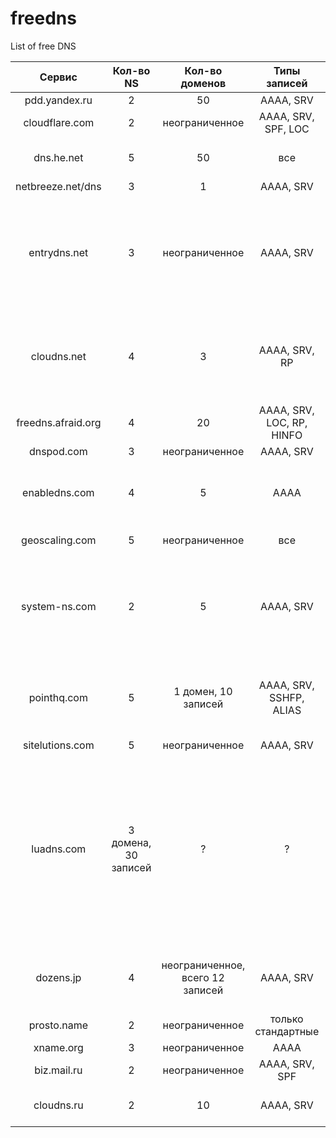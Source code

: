 freedns
=======

List of free DNS

| Сервис              | Кол-во NS            | Кол-во доменов                   | Типы записей              | TTL   | Доп. фичи                                                                                                                                             |
| :-----------------: | :------------------: | :------------------------------: | :-----------------------: | :---: | :---------------------------------------------------------------------------------------------------------------------------------------------------: |
| pdd.yandex.ru       |	2      	             | 50                               | AAAA, SRV 	              | +     | Есть API                                                                                                                                              |
| cloudflare.com      | 2                    | неограниченное                   | AAAA, SRV, SPF, LOC       | +     | Есть API                                                                                                                                                      |
| dns.he.net          | 5                    | 50                               | все                       | +     | NS доступны по IPv6. Свой DDNS-сервис                                                                                                                 |
| netbreeze.net/dns   | 3                    | 1                                | AAAA, SRV                 | +     | Есть API                                                                                                                                              |
| entrydns.net        | 3                    | неограниченное                   | AAAA, SRV                 | +     | Есть свой DDNS-сервис, REST-api. Просят *единоразово заплатить $10* при регистрации.                                                                   |
| cloudns.net         | 4                    | 3                                | AAAA, SRV, RP             | +     | Есть API. NS доступны по IPv6, импорт/экспорт в BIND9 и TinyDNS-формате                                                                               |
| freedns.afraid.org  | 4                    | 20                               | AAAA, SRV, LOC, RP, HINFO | +     | NS доступны по IPv6                                                                                                                                   |
| dnspod.com          | 3                    | неограниченное                   | AAAA, SRV                 | +     | Есть API                                                                                                                                              |
| enabledns.com       | 4                    | 5                                | AAAA                      | +     | Сервис для тестирования. Может быть отключен в любое время.                                                                                           |
| geoscaling.com      | 5                    | неограниченное                   | все                       | +     | Импорт BIND9                                                                                                                                          |
| system-ns.com       | 2                    | 5                                | AAAA, SRV                 | +     | Импорт BIND9 и через AXFR. Имеются всякие социалочки и Android-клиент                                                                                 |
| pointhq.com         | 5                    | 1 домен, 10 записей              | AAAA, SRV, SSHFP, ALIAS   | +     | Импорт BIND9. Рисует красивые графики, считает статистику                                                                                             |
| sitelutions.com     | 5                    | неограниченное                   | AAAA, SRV                 | +     |                                                                                                                                                       |
| luadns.com          | 3 домена, 30 записей | ?                                | ?                         | ?     | После 50000 запросов в месяц попросят перейти на платный тариф. Управление записями через git(!) и конфигурация на lua(!!). Поддержка Amazon Route 53 |
| dozens.jp           | 4                    | неограниченное, всего 12 записей | AAAA, SRV                 | +     | Есть API. Большая часть интерфейса на японском                                                                                                        |
| prosto.name         | 2                    | неограниченное                   | только стандартные        | +     |                                                                                                                                                       |
| xname.org           | 3                    | неограниченное                   | AAAA                      | +     |                                                                                                                                                       |
| biz.mail.ru         | 2                    | неограниченное                   | AAAA, SRV, SPF            | ?     |                                                                                                                                                       |
| cloudns.ru          | 2                    | 10                   | AAAA, SRV                 | +     | Больше 10 доменов и API за деньги |
